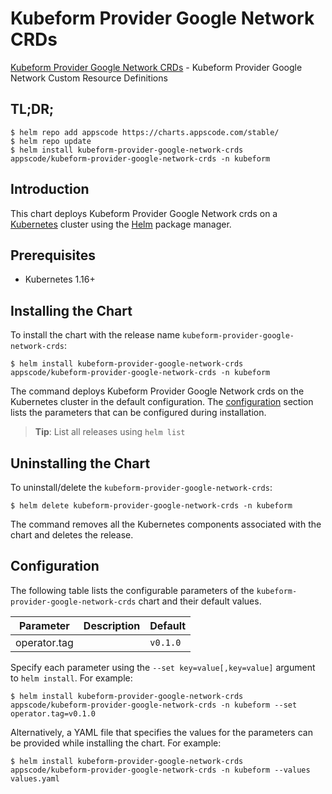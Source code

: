 # Kubeform Provider Google Network CRDs

[Kubeform Provider Google Network CRDs](https://github.com/kubeform) - Kubeform Provider Google Network Custom Resource Definitions

## TL;DR;

```console
$ helm repo add appscode https://charts.appscode.com/stable/
$ helm repo update
$ helm install kubeform-provider-google-network-crds appscode/kubeform-provider-google-network-crds -n kubeform
```

## Introduction

This chart deploys Kubeform Provider Google Network crds on a [Kubernetes](http://kubernetes.io) cluster using the [Helm](https://helm.sh) package manager.

## Prerequisites

- Kubernetes 1.16+

## Installing the Chart

To install the chart with the release name `kubeform-provider-google-network-crds`:

```console
$ helm install kubeform-provider-google-network-crds appscode/kubeform-provider-google-network-crds -n kubeform
```

The command deploys Kubeform Provider Google Network crds on the Kubernetes cluster in the default configuration. The [configuration](#configuration) section lists the parameters that can be configured during installation.

> **Tip**: List all releases using `helm list`

## Uninstalling the Chart

To uninstall/delete the `kubeform-provider-google-network-crds`:

```console
$ helm delete kubeform-provider-google-network-crds -n kubeform
```

The command removes all the Kubernetes components associated with the chart and deletes the release.

## Configuration

The following table lists the configurable parameters of the `kubeform-provider-google-network-crds` chart and their default values.

|  Parameter   | Description | Default  |
|--------------|-------------|----------|
| operator.tag |             | `v0.1.0` |


Specify each parameter using the `--set key=value[,key=value]` argument to `helm install`. For example:

```console
$ helm install kubeform-provider-google-network-crds appscode/kubeform-provider-google-network-crds -n kubeform --set operator.tag=v0.1.0
```

Alternatively, a YAML file that specifies the values for the parameters can be provided while
installing the chart. For example:

```console
$ helm install kubeform-provider-google-network-crds appscode/kubeform-provider-google-network-crds -n kubeform --values values.yaml
```
